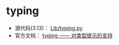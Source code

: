 # typing

- 源代码(3.13)： [Lib/typing.py](https://github.com/python/cpython/blob/3.13/Lib/typing.py)
- 官方文档： [typing —— 对类型提示的支持](https://docs.python.org/zh-cn/3/library/typing.html#module-typing)